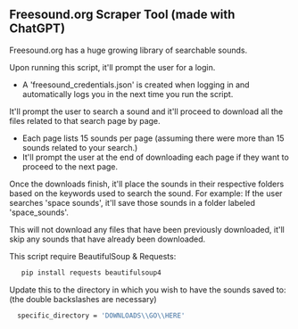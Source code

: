 <!-- GETTING STARTED -->
## Freesound.org Scraper Tool (made with ChatGPT)

Freesound.org has a huge growing library of searchable sounds. 

Upon running this script, it'll prompt the user for a login. 
  - A 'freesound_credentials.json' is created when logging in and automatically logs you in the next time you run the script.

It'll prompt the user to search a sound and it'll proceed to download all the files related to that search page by page.
  - Each page lists 15 sounds per page (assuming there were more than 15 sounds related to your search.)
  - It'll prompt the user at the end of downloading each page if they want to proceed to the next page.

Once the downloads finish, it'll place the sounds in their respective folders based on the keywords used to search the sound.
For example: If the user searches 'space sounds', it'll save those sounds in a folder labeled 'space_sounds'.

This will not download any files that have been previously downloaded, it'll skip any sounds that have already been downloaded.

This script require BeautifulSoup & Requests:
```sh
   pip install requests beautifulsoup4
  ```

Update this to the directory in which you wish to have the sounds saved to: (the double backslashes are necessary)
```sh
  specific_directory = 'DOWNLOADS\\GO\\HERE'
  ```
